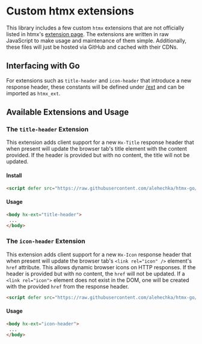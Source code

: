 # Custom htmx extensions

This library includes a few custom `htmx` extensions that are not officially listed in htmx's [extension page](https://htmx.org/extensions). The extensions are written in raw JavaScript to make usage and maintenance of them simple. Additionally, these files will just be hosted via GitHub and cached with their CDNs. 

## Interfacing with Go

For extensions such as `title-header` and `icon-header` that introduce a new response header, these constants will be defined under [/ext](../ext/) and can be imported as `htmx_ext`. 

## Available Extensions and Usage

### The `title-header` Extension

This extension adds client support for a new `Hx-Title` response header that when present will update the browser tab's title element with the content provided. If the header is provided but with no content, the title will not be updated.

#### Install

```html
<script defer src="https://raw.githubusercontent.com/alehechka/htmx-go/v0.2.0/ext/title-header.js"></script>
```

#### Usage

```html
<body hx-ext="title-header">
 ...
</body>
```

### The `icon-header` Extension

This extension adds client support for a new `Hx-Icon` response header that when present will update the browser tab's `<link rel="icon" />` element's `href` attribute. This allows dynamic browser icons on HTTP responses. If the header is provided but with no content, the `href` will not be updated. If a `<link rel="icon">` element does not exist in the DOM, one will be created with the provided `href` from the response header.

```html
<script defer src="https://raw.githubusercontent.com/alehechka/htmx-go/v0.2.0/ext/icon-header.js"></script>
```

#### Usage

```html
<body hx-ext="icon-header">
 ...
</body>
```
